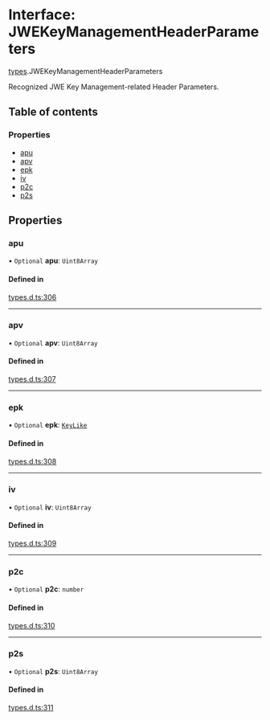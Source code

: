 # Interface: JWEKeyManagementHeaderParameters

[types](../modules/types.md).JWEKeyManagementHeaderParameters

Recognized JWE Key Management-related Header Parameters.

## Table of contents

### Properties

- [apu](types.JWEKeyManagementHeaderParameters.md#apu)
- [apv](types.JWEKeyManagementHeaderParameters.md#apv)
- [epk](types.JWEKeyManagementHeaderParameters.md#epk)
- [iv](types.JWEKeyManagementHeaderParameters.md#iv)
- [p2c](types.JWEKeyManagementHeaderParameters.md#p2c)
- [p2s](types.JWEKeyManagementHeaderParameters.md#p2s)

## Properties

### apu

• `Optional` **apu**: `Uint8Array`

#### Defined in

[types.d.ts:306](https://github.com/panva/jose/blob/v3.14.1/src/types.d.ts#L306)

___

### apv

• `Optional` **apv**: `Uint8Array`

#### Defined in

[types.d.ts:307](https://github.com/panva/jose/blob/v3.14.1/src/types.d.ts#L307)

___

### epk

• `Optional` **epk**: [`KeyLike`](../types/types.KeyLike.md)

#### Defined in

[types.d.ts:308](https://github.com/panva/jose/blob/v3.14.1/src/types.d.ts#L308)

___

### iv

• `Optional` **iv**: `Uint8Array`

#### Defined in

[types.d.ts:309](https://github.com/panva/jose/blob/v3.14.1/src/types.d.ts#L309)

___

### p2c

• `Optional` **p2c**: `number`

#### Defined in

[types.d.ts:310](https://github.com/panva/jose/blob/v3.14.1/src/types.d.ts#L310)

___

### p2s

• `Optional` **p2s**: `Uint8Array`

#### Defined in

[types.d.ts:311](https://github.com/panva/jose/blob/v3.14.1/src/types.d.ts#L311)
